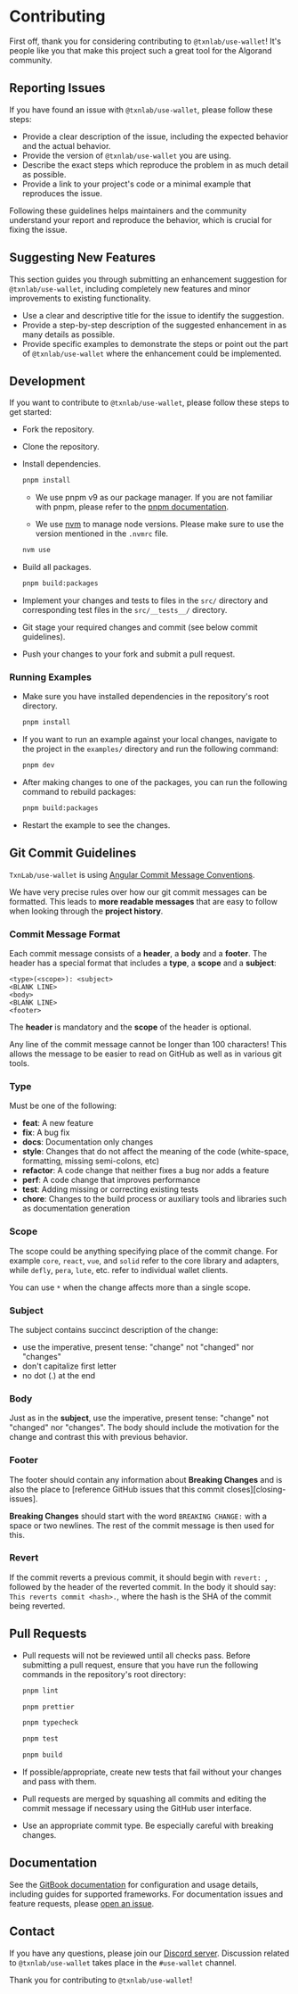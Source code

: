 # Contributing

First off, thank you for considering contributing to `@txnlab/use-wallet`! It's people like you that make this project such a great tool for the Algorand community.

## Reporting Issues

If you have found an issue with `@txnlab/use-wallet`, please follow these steps:

- Provide a clear description of the issue, including the expected behavior and the actual behavior.
- Provide the version of `@txnlab/use-wallet` you are using.
- Describe the exact steps which reproduce the problem in as much detail as possible.
- Provide a link to your project's code or a minimal example that reproduces the issue.

Following these guidelines helps maintainers and the community understand your report and reproduce the behavior, which is crucial for fixing the issue.

## Suggesting New Features

This section guides you through submitting an enhancement suggestion for `@txnlab/use-wallet`, including completely new features and minor improvements to existing functionality.

- Use a clear and descriptive title for the issue to identify the suggestion.
- Provide a step-by-step description of the suggested enhancement in as many details as possible.
- Provide specific examples to demonstrate the steps or point out the part of `@txnlab/use-wallet` where the enhancement could be implemented.

## Development

If you want to contribute to `@txnlab/use-wallet`, please follow these steps to get started:

- Fork the repository.
- Clone the repository.
- Install dependencies.

  ```bash
  pnpm install
  ```

  - We use pnpm v9 as our package manager. If you are not familiar with pnpm, please refer to the [pnpm documentation](https://pnpm.io/cli/install).

  - We use [nvm](https://github.com/nvm-sh/nvm) to manage node versions. Please make sure to use the version mentioned in the `.nvmrc` file.

  ```bash
  nvm use
  ```

- Build all packages.

  ```bash
  pnpm build:packages
  ```

- Implement your changes and tests to files in the `src/` directory and corresponding test files in the `src/__tests__/` directory.

- Git stage your required changes and commit (see below commit guidelines).

- Push your changes to your fork and submit a pull request.

### Running Examples

- Make sure you have installed dependencies in the repository's root directory.

  ```bash
  pnpm install
  ```

- If you want to run an example against your local changes, navigate to the project in the `examples/` directory and run the following command:

  ```bash
  pnpm dev
  ```

- After making changes to one of the packages, you can run the following command to rebuild packages:

  ```bash
  pnpm build:packages
  ```

- Restart the example to see the changes.

## Git Commit Guidelines

`TxnLab/use-wallet` is using [Angular Commit Message Conventions](https://github.com/angular/angular.js/blob/master/DEVELOPERS.md#-git-commit-guidelines).

We have very precise rules over how our git commit messages can be formatted. This leads to **more
readable messages** that are easy to follow when looking through the **project history**.

### Commit Message Format

Each commit message consists of a **header**, a **body** and a **footer**. The header has a special
format that includes a **type**, a **scope** and a **subject**:

```
<type>(<scope>): <subject>
<BLANK LINE>
<body>
<BLANK LINE>
<footer>
```

The **header** is mandatory and the **scope** of the header is optional.

Any line of the commit message cannot be longer than 100 characters! This allows the message to be easier
to read on GitHub as well as in various git tools.

### Type

Must be one of the following:

- **feat**: A new feature
- **fix**: A bug fix
- **docs**: Documentation only changes
- **style**: Changes that do not affect the meaning of the code (white-space, formatting, missing
  semi-colons, etc)
- **refactor**: A code change that neither fixes a bug nor adds a feature
- **perf**: A code change that improves performance
- **test**: Adding missing or correcting existing tests
- **chore**: Changes to the build process or auxiliary tools and libraries such as documentation
  generation

### Scope

The scope could be anything specifying place of the commit change. For example `core`, `react`,
`vue`, and `solid` refer to the core library and adapters, while `defly`, `pera`, `lute`, etc. refer to individual wallet clients.

You can use `*` when the change affects more than a single scope.

### Subject

The subject contains succinct description of the change:

- use the imperative, present tense: "change" not "changed" nor "changes"
- don't capitalize first letter
- no dot (.) at the end

### Body

Just as in the **subject**, use the imperative, present tense: "change" not "changed" nor "changes".
The body should include the motivation for the change and contrast this with previous behavior.

### Footer

The footer should contain any information about **Breaking Changes** and is also the place to
[reference GitHub issues that this commit closes][closing-issues].

**Breaking Changes** should start with the word `BREAKING CHANGE:` with a space or two newlines.
The rest of the commit message is then used for this.

### Revert

If the commit reverts a previous commit, it should begin with `revert: `, followed by the header
of the reverted commit.
In the body it should say: `This reverts commit <hash>.`, where the hash is the SHA of the commit
being reverted.

## Pull Requests

- Pull requests will not be reviewed until all checks pass. Before submitting a pull request, ensure that you have run the following commands in the repository's root directory:

  ```bash
  pnpm lint
  ```

  ```bash
  pnpm prettier
  ```

  ```bash
  pnpm typecheck
  ```

  ```bash
  pnpm test
  ```

  ```bash
  pnpm build
  ```

- If possible/appropriate, create new tests that fail without your changes and pass with them.

- Pull requests are merged by squashing all commits and editing the commit message if necessary using the GitHub user interface.

- Use an appropriate commit type. Be especially careful with breaking changes.

## Documentation

See the [GitBook documentation](https://txnlab.gitbook.io/use-wallet/) for configuration and usage details, including guides for supported frameworks. For documentation issues and feature requests, please [open an issue](https://github.com/txnlab/use-wallet/issues/new/choose).

## Contact

If you have any questions, please join our [Discord server](https://discord.gg/7XcuMTfeZP). Discussion related to `@txnlab/use-wallet` takes place in the `#use-wallet` channel.

Thank you for contributing to `@txnlab/use-wallet`!
